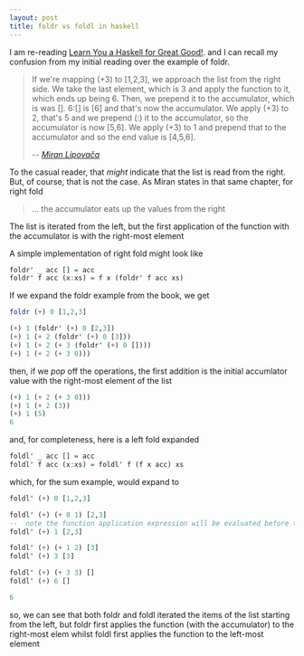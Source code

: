 ```yaml
---
layout: post
title: foldr vs foldl in haskell
---
```


I am re-reading [Learn You a Haskell for Great Good!](http://learnyouahaskell.com/).
and I can recall my confusion from my initial reading over the example of foldr.

> If we're mapping (+3) to [1,2,3], we approach the list from the right side. We take the last element, which is 3 and apply the function to it, which ends up being 6. Then, we prepend it to the accumulator, which is was []. 6:[] is [6] and that's now the accumulator. We apply (+3) to 2, that's 5 and we prepend (:) it to the accumulator, so the accumulator is now [5,6]. We apply (+3) to 1 and prepend that to the accumulator and so the end value is [4,5,6].
>
> -- <cite>[Miran Lipovača][1]</cite>

[1]:http://learnyouahaskell.com/higher-order-functions

To the casual reader, that *might* indicate that the list is read from the right.  But, of course, that is not the case.
As Miran states in that same chapter,  for right fold
> ... the accumulator eats up the values from the right

The list is iterated from the left, but the first application of the function with the accumulator is with the right-most element

A simple implementation of right fold might look like

```haskell
foldr' _ acc [] = acc
foldr' f acc (x:xs) = f x (foldr' f acc xs)
```

If we expand the foldr example from the book, we get

```haskell
foldr (+) 0 [1,2,3]

(+) 1 (foldr' (+) 0 [2,3])
(+) 1 (+ 2 (foldr' (+) 0 [3]))
(+) 1 (+ 2 (+ 3 (foldr' (+) 0 [])))
(+) 1 (+ 2 (+ 3 0)))
```

then,  if we *pop* off the operations, the first addition is the initial accumlator value
with the right-most element of the list

```haskell
(+) 1 (+ 2 (+ 3 0)))
(+) 1 (+ 2 (3))
(+) 1 (5)
6
```

and, for completeness, here is a left fold expanded

```haskell
foldl' _ acc [] = acc
foldl' f acc (x:xs) = foldl' f (f x acc) xs
```

which, for the sum example, would expand to

```haskell
foldl' (+) 0 [1,2,3]

foldl' (+) (+ 0 1) [2,3]
--  note the function application expression will be evaluated before the next iteration
foldl' (+) 1 [2,3]

foldl' (+) (+ 1 2) [3]
foldl' (+) 3 [3]

foldl' (+) (+ 3 3) []
foldl' (+) 6 []

6
```

so, we can see that both foldr and foldl iterated the items of the list starting from the left,
but foldr first applies the function (with the accumulator) to the right-most elem whilst
foldl first applies the function to the left-most element
